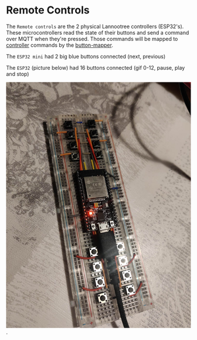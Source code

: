 # Remote Controls

The `Remote controls` are the 2 physical Lannootree controllers (ESP32's). These microcontrollers read the state of their buttons and send a command over MQTT when they're pressed. Those commands will be mapped to [controller](../Lannootree_server/controller/README.md) commands by the [button-mapper](../Lannootree_server/button-mapper/README.md).

The `ESP32 mini` had 2 big blue buttons connected (next, previous)

The `ESP32` (picture below) had 16 buttons connected (gif 0-12, pause, play and stop)

![ESP32](./img/controller_esp32.jpg).
